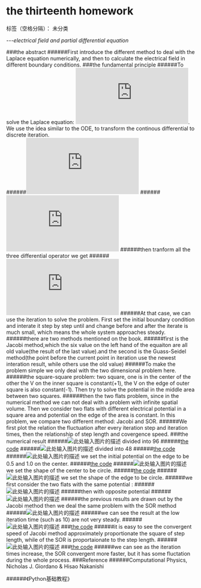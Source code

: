 ﻿# the thirteenth homework

标签（空格分隔）： 未分类

---_electrical field and partial differential equation_

###the abstract
######First introduce the different method to  deal with the Laplace equation numerically, and then to calculate the electrical field in different boundary conditions. 
###the fundamental principle
######To solve the Laplace equation: ![此处输入图片的描述][1]. We use the idea similar to the ODE, to transform the continous differential to discrete iteration.  
######![此处输入图片的描述][2]
######![此处输入图片的描述][3]
######then tranform all the three differential operator we get 
######![此处输入图片的描述][4]
######At that case, we can use the iteration to solve the problem. First set the initial boundary condition and interate it step by step until and change before and after the iterate is much small, which means the whole system approaches steady.
######there are two methods mentioned on the book.
######first is the Jacobi method,which the six value on the left hand of the equaiton are all old value(the result of the last value).and the second is the Guass-Seidel method(the point before the current point in iteration use the newest interation result, while others use the old value)
######To make the problem simple we only deal with the two dimensional problem here.  
######the square-square problem: two square, one is in the center of the other the V on the inner square is constant(+1), the V on the edge of outer square is also constant(-1). Then try to solve the potential in the middle area between two squares. 
######then the two flats problem, since in the numerical method we can not deal with a problem with infinite spatial volume. Then we consider two flats with different electrical potential in a square area and potential on the edge of the area is constant. In this problem, we compare two different method: Jacobi and SOR. 
######We first plot the relation the fluctuation after every iteration step and iteration times, then the relationship of step length and covergence speed.
###the numerical result
######![此处输入图片的描述][5] divided into 96
######[the code](https://github.com/qqyyff/computationalphysics_N2013301020031/blob/master/cp37.py)
######![此处输入图片的描述][6] divided into 48
######[the code](https://github.com/qqyyff/computationalphysics_N2013301020031/blob/master/cp43.py)
######![此处输入图片的描述][7] we set the initial potential on the edge to be 0.5 and 1.0 on the center.
######[the code](https://github.com/qqyyff/computationalphysics_N2013301020031/blob/master/cp44.py)
######![此处输入图片的描述][8] we set the shape of the center to be circle.
######[the code](https://github.com/qqyyff/computationalphysics_N2013301020031/blob/master/cp45.py)
######![此处输入图片的描述][9] we set the shape of the edge to be circle.
######we first consider the two flats with the same potential :
######![此处输入图片的描述][10]
######then with opposite potential
######![此处输入图片的描述][11]
######the previous results are drawn out by the Jacobi method then we deal the same problem with the SOR method
######![此处输入图片的描述][12]
######we can see the result at the low iteration time (such as 10) are not very steady.
######![此处输入图片的描述][13]
###[the code](https://github.com/qqyyff/computationalphysics_N2013301020031/blob/master/cp46.py)
######it is easy to see the convergent speed of Jacobi method approximately proportionate the square of step length, while of the SOR  is proportaionate to the step length.
######![此处输入图片的描述][14]
###[the code](https://github.com/qqyyff/computationalphysics_N2013301020031/blob/master/cp47.py)
######we can see as the iteration times increase, the SOR convergent more faster, but it has some fluctation during the whole process. 
###Reference
######Computational Physics, Nicholas J. Giordano & Hisao Nakanishi

######《Python基础教程》


  [1]: http://latex.codecogs.com/gif.latex?%5Cfrac%7B%5Cpartial%5E2%7BV%7D%7D%7B%5Cpartial%7Bx%7D%5E2%7D&plus;%5Cfrac%7B%5Cpartial%5E2%7BV%7D%7D%7B%5Cpartial%7By%7D%5E2%7D&plus;%5Cfrac%7B%5Cpartial%5E2%7BV%7D%7D%7B%5Cpartial%7Bz%7D%5E2%7D=0
  [2]: http://latex.codecogs.com/gif.latex?%5Cfrac%7B%5Cpartial%5E2%7BV%7D%7D%7B%5Cpartial%7Bx%7D%5E2%7D=%5Cfrac%7B1%7D%7B%5CDelta%20%7Bx%7D%7D%5B%5Cfrac%7BV%28i&plus;1,j,k%29-V%28i,j,k%29%7D%7B%5CDelta%20%7Bx%7D%7D-%5Cfrac%7BV%28i,j,k%29-V%28i-1,j,k%29%7D%7B%5CDelta%20%7Bx%7D%7D%5D
  [3]: http://latex.codecogs.com/gif.latex?%5Cfrac%7B%5Cpartial%5E2%7BV%7D%7D%7B%5Cpartial%7Bx%7D%5E2%7D=%5Cfrac%7BV%28i&plus;1,j,k%29&plus;V%28i-1,j,k%29-2V%28i,j,k%29%7D%7B%5CDelta%20%7Bx%7D%5E2%7D
  [4]: http://latex.codecogs.com/gif.latex?%5Cfrac%7BV%28i&plus;1,j,k%29&plus;V%28i-1,j,k%29&plus;V%28i,j&plus;1,k%29&plus;V%28i,j-1,k%29&plus;V%28i&plus;1,j,k%29&plus;V%28i,j,k&plus;1%29%7D%7B6%7D=V%28i,j,k%29
  [5]: https://raw.githubusercontent.com/qqyyff/computationalphysics_N2013301020031/master/square%20field2.png
  [6]: https://raw.githubusercontent.com/qqyyff/computationalphysics_N2013301020031/master/square%20field3.png
  [7]: https://raw.githubusercontent.com/qqyyff/computationalphysics_N2013301020031/master/square%20field4.png
  [8]: https://raw.githubusercontent.com/qqyyff/computationalphysics_N2013301020031/master/square%28circle%20inner%29%20field.png
  [9]: https://raw.githubusercontent.com/qqyyff/computationalphysics_N2013301020031/master/square%28circle%20outer%29%20field.png
  [10]: https://raw.githubusercontent.com/qqyyff/computationalphysics_N2013301020031/master/two%20flat1.png
  [11]: https://raw.githubusercontent.com/qqyyff/computationalphysics_N2013301020031/master/two%20flat%20field.png
  [12]: https://raw.githubusercontent.com/qqyyff/computationalphysics_N2013301020031/master/two%20flat%20field%28SOR%29.png
  [13]: https://raw.githubusercontent.com/qqyyff/computationalphysics_N2013301020031/master/iteration%20times%20via%20L.png
  [14]: https://raw.githubusercontent.com/qqyyff/computationalphysics_N2013301020031/master/covergence%20of%20two%20method.png